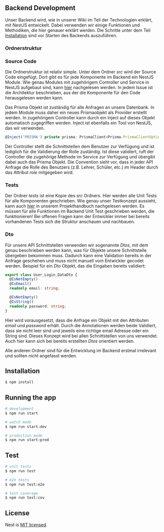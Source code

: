 ## Backend Development
Unser Backend wird, wie in unserer Wiki im Teil der Technologien erklärt, mit NestJS entwickelt. Dabei verwenden wir einige Funktionen und Methodiken, die hier genauer erklärt werden. Die Schritte unter dem Teil [Installation](#installation) sind vor Starten des Backends auszuführen.

### Ordnerstruktur

### Source Code
Die Ordnerstruktur ist relativ simple. Unter dem Ordner _src_ wird der Source Code eingefügt. Dort gibt es für jede Komponente im Backend ein NestJS Module. Wie genau Modules mit zugehörigem Controller und Service in NestJS aufgebaut sind, kann [hier](https://docs.nestjs.com/first-steps) nachgelesen werden. In jedem Issue ist die Architektur beschrieben, aus der die Komponente für den Code herausgelesen werden kann.

Das Prisma Objekt ist zuständig für alle Anfragen an unsere Datenbank. In jedem Module muss daher ein neues Prismaobjekt als Provider erstellt werden. In zugehörigem Controller kann durch ein Inject auf dieses Objekt automatisch zugegriffen werden. Inject ist ebenfalls ein Tool von NestJS, das wir verwenden.
```typescript
@Inject('PRISMA') private prisma: PrismaClient<Prisma.PrismaClientOptions>
```
Der Controller stellt die Schnittstellen dem Benutzer zur Verfügung und ist lediglich für die Validierung der Rolle zuständig. Ist diese validiert, ruft der Controller die zugehörige Methode im Service zur Verfügung und übergibt dabei auch das Prisma Objekt.
Die Convention sieht vor, dass in jeder API Anfrage die Rolle des Benutzers (z.B. Lehrer, Schüler, etc.) im Header durch das Attribut _role_ mitgegeben wird.

### Tests
Der Ordner _tests_ ist eine Kopie des _src_ Ordners. Hier werden alle Unit Tests für alle Komponenten geschrieben. Wie genau unser Testkonzept aussieht, kann auch [hier](https://github.com/SE-TINF22B2/G2-Schoolify/wiki/Projekthandbuch#tests) in unserem Projekthandbuch nachgelesen werden. Es müssen für alle Funktionen im Backend Unit Test geschrieben werden, die funktionieren! Bei offenen Fragen kann der Entwickler immer bei bereits vorhandenen Tests sich die Struktur anschauen und nachbauen. 

### Dto
Für unsere API Schnittstellen verwenden wir sogenannte _Dtos_, mit dem genau beschrieben werden kann, was für Objekte unsere Schnittstelle übergeben bekommen muss. Dadurch kann eine Validation bereits in der Anfrage geschehen und muss nicht manuell vom Entwickler gecodet werden.
Beispiel für ein _Dto_ Objekt, das die Eingaben bereits validiert:
```typescript
export class User_Login_DataDto {
  @IsNotEmpty()
  @IsEmail()
  readonly email: string;

  @IsNotEmpty()
  @IsString()
  readonly password: string;
}
```
Hier wird vorausgesetzt, dass die Anfrage ein Objekt mit den Attributen _email_ und _password_ erhält. Durch die Annotationen werden beide Validiert, dass sie nicht leer sind und jeweils eine richtige email Adresse oder ein String sind. Dieses Konzept wird bei allen Schnittstellen von uns verwendet. Auch hier kann sich bei bereits erstellten _Dtos_ orientiert werden.

Alle anderen Ordner sind für die Entwicklung im Backend erstmal irrelevant und sollten nicht angefasst werden.

## Installation

```bash
$ npm install
```

## Running the app

```bash
# development
$ npm run start

# watch mode
$ npm run start:dev

# production mode
$ npm run start:prod
```

## Test

```bash
# unit tests
$ npm run test

# e2e tests
$ npm run test:e2e

# test coverage
$ npm run test:cov
```

## License

Nest is [MIT licensed](LICENSE).
